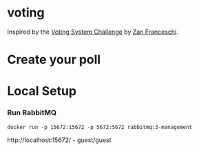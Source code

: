 # voting
Inspired by the [Voting System Challenge](https://dev.to/zanfranceschi/desafio-sistema-de-votacao-bbb-50e3) by [Zan Franceschi](https://dev.to/zanfranceschi).

# Create your poll


# Local Setup
### Run RabbitMQ
```
docker run -p 15672:15672 -p 5672:5672 rabbitmq:3-management
```
http://localhost:15672/ - guest/guest
